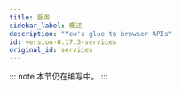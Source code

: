 ```yaml
---
title: 服务
sidebar_label: 概述
description: "Yew's glue to browser APIs"
id: version-0.17.3-services
original_id: services
---
```


::: note 本节仍在编写中。 :::
